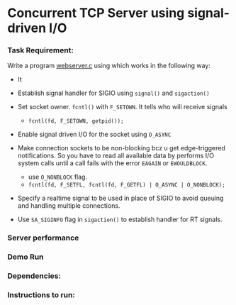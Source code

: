# Concurrent TCP Server using signal-driven I/O

### Task Requirement:
Write a program [webserver.c](./webserver.c) using which works in the following way:
- It

- Establish signal handler for SIGIO using `signal()` and `sigaction()`
- Set socket owner. `fcntl()` with `F_SETOWN`. It tells who will receive signals
    - `fcntl(fd, F_SETOWN, getpid());`
- Enable signal driven I/O for the socket using `O_ASYNC`
- Make connection sockets to be non-blocking bcz u get edge-triggered notifications. So you have to read all available data by  performs I/O system calls until a call fails with the error `EAGAIN` or `EWOULDBLOCK`.
    - use `O_NONBLOCK` flag.
    - `fcntl(fd, F_SETFL, fcntl(fd, F_GETFL) | O_ASYNC | O_NONBLOCK);`
- Specify a realtime signal to be used in place of SIGIO to avoid queuing and handling multiple connections.
- Use `SA_SIGINFO` flag in `sigaction()` to establish handler for RT signals.
### Server performance

### Demo Run

### Dependencies:

### Instructions to run:

